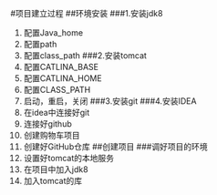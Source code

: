 #项目建立过程
##环境安装
###1.安装jdk8
1. 配置Java_home     
2. 配置path
3. 配置class_path
###2.安装tomcat
1. 配置CATLINA_BASE
2. 配置CATLINA_HOME
3. 配置CLASS_PATH
4. 启动，重启，关闭
###3.安装git
###4.安装IDEA
1. 在idea中连接好git
2. 连接好github
3. 创建购物车项目
4. 创建好GitHub仓库
##创建项目
###调好项目的环境
1. 设置好tomcat的本地服务
2. 在项目中加入jdk8
3. 加入tomcat的库

